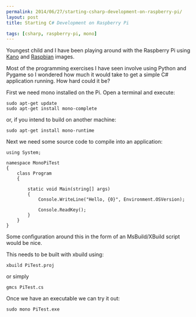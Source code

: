 ```yaml
---
permalink: 2014/06/27/starting-csharp-development-on-raspberry-pi/
layout: post
title: Starting C# Development on Raspberry Pi

tags: [csharp, raspberry-pi, mono]
---
```


Youngest child and I have been playing around with the Raspberry Pi using
[Kano](http://www.kano.me/) and [Raspbian](http://www.raspbian.org/) images.

Most of the programming exercises I have seen involve using Python and Pygame
so I wondered how much it would take to get a simple C# application running.
How hard could it be?

First we need mono installed on the Pi. Open a terminal and execute:

    sudo apt-get update
    sudo apt-get install mono-complete

or, if you intend to build on another machine:

    sudo apt-get install mono-runtime

Next we need some source code to compile into an application:

    using System;

    namespace MonoPiTest
    {
    	class Program
    	{

    		static void Main(string[] args)
    		{
    			Console.WriteLine("Hello, {0}", Environment.OSVersion);

    			Console.ReadKey();
    		}
    	}
    }

Some configuration around this in the form of an MsBuild/XBuild script would
be nice.

This needs to be built with xbuild using:

    xbuild PiTest.proj

or simply

    gmcs PiTest.cs

Once we have an executable we can try it out:

    sudo mono PiTest.exe
